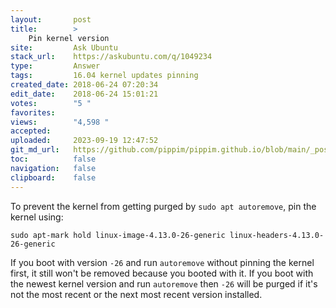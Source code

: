 ```yaml
---
layout:       post
title:        >
    Pin kernel version
site:         Ask Ubuntu
stack_url:    https://askubuntu.com/q/1049234
type:         Answer
tags:         16.04 kernel updates pinning
created_date: 2018-06-24 07:20:34
edit_date:    2018-06-24 15:01:21
votes:        "5 "
favorites:    
views:        "4,598 "
accepted:     
uploaded:     2023-09-19 12:47:52
git_md_url:   https://github.com/pippim/pippim.github.io/blob/main/_posts/2018/2018-06-24-Pin-kernel-version.md
toc:          false
navigation:   false
clipboard:    false
---
```


To prevent the kernel from getting purged by `sudo apt autoremove`, pin the kernel using:

``` 
sudo apt-mark hold linux-image-4.13.0-26-generic linux-headers-4.13.0-26-generic
```

If you boot with version `-26` and run `autoremove` without pinning the kernel first, it still won't be removed because you booted with it. If you boot with the newest kernel version and run `autoremove` then `-26` will be purged if it's not the most recent or the next most recent version installed.
